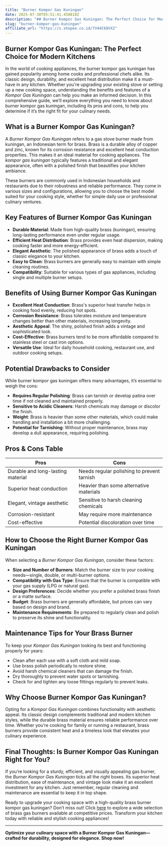 ```yaml
---
title: "Burner Kompor Gas Kuningan"
date: 2025-07-30T05:51:41.450818Z
description: "## Burner Kompor Gas Kuningan: The Perfect Choice for Modern Kitchens..."
slug: "burner-kompor-gas-kuningan"
affiliate_url: "https://s.shopee.co.id/7V44C68VX2"
---
```

## Burner Kompor Gas Kuningan: The Perfect Choice for Modern Kitchens

In the world of cooking appliances, the burner kompor gas kuningan has gained popularity among home cooks and professional chefs alike. Its classic design, durability, and excellent heat distribution make it a must-have in any kitchen. Whether you're upgrading your existing stove or setting up a new cooking space, understanding the benefits and features of a *Kompor Gas Kuningan* can help you make an informed decision. In this comprehensive guide, we’ll explore everything you need to know about burner kompor gas kuningan, including its pros and cons, to help you determine if it’s the right fit for your culinary needs.

## What is a Burner Kompor Gas Kuningan?

A *Burner Kompor Gas Kuningan* refers to a gas stove burner made from kuningan, an Indonesian term for brass. Brass is a durable alloy of copper and zinc, known for its corrosion resistance and excellent heat conduction properties. This makes it an ideal material for cooking appliances. The *kompor gas kuningan* typically features a traditional and elegant appearance, often with a polished finish that beautifies your kitchen ambiance.

These burners are commonly used in Indonesian households and restaurants due to their robustness and reliable performance. They come in various sizes and configurations, allowing you to choose the best model suited for your cooking style, whether for simple daily use or professional culinary ventures.

## Key Features of Burner Kompor Gas Kuningan

- **Durable Material**: Made from high-quality brass (kuningan), ensuring long-lasting performance even under regular usage.
- **Efficient Heat Distribution**: Brass provides even heat dispersion, making cooking faster and more energy-efficient.
- **Elegant Aesthetic**: The polished appearance of brass adds a touch of classic elegance to your kitchen.
- **Easy to Clean**: Brass burners are generally easy to maintain with simple cleaning routines.
- **Compatibility**: Suitable for various types of gas appliances, including single and multiple burner setups.

## Benefits of Using Burner Kompor Gas Kuningan

- **Excellent Heat Conduction**: Brass's superior heat transfer helps in cooking food evenly, reducing hot spots.
- **Corrosion Resistance**: Brass tolerates moisture and temperature changes better than other materials, increasing longevity.
- **Aesthetic Appeal**: The shiny, polished finish adds a vintage and sophisticated look.
- **Cost-Effective**: Brass burners tend to be more affordable compared to stainless steel or cast iron options.
- **Versatile Use**: Ideal for daily household cooking, restaurant use, and outdoor cooking setups.

## Potential Drawbacks to Consider

While burner kompor gas kuningan offers many advantages, it’s essential to weigh the cons:

- **Requires Regular Polishing**: Brass can tarnish or develop patina over time if not cleaned and maintained properly.
- **Sensitive to Acidic Cleaners**: Harsh chemicals may damage or discolor the finish.
- **Weight**: Brass is heavier than some other materials, which could make handling and installation a bit more challenging.
- **Potential for Tarnishing**: Without proper maintenance, brass may develop a dull appearance, requiring polishing.

## Pros & Cons Table

| **Pros**                                    | **Cons**                                     |
|--------------------------------------------|----------------------------------------------|
| Durable and long-lasting material       | Needs regular polishing to prevent tarnish |
| Superior heat conduction                   | Heavier than some alternative materials     |
| Elegant, vintage aesthetic               | Sensitive to harsh cleaning chemicals    |
| Corrosion-resistant                      | May require more maintenance              |
| Cost-effective                            | Potential discoloration over time        |

## How to Choose the Right Burner Kompor Gas Kuningan

When selecting a *Burner Kompor Gas Kuningan*, consider these factors:

- **Size and Number of Burners**: Match the burner size to your cooking needs—single, double, or multi-burner options.
- **Compatibility with Gas Type**: Ensure that the burner is compatible with your gas supply (LPG or natural gas).
- **Design Preferences**: Decide whether you prefer a polished brass finish or a matte surface.
- **Budget**: Brass burners are generally affordable, but prices can vary based on design and brand.
- **Maintenance Requirements**: Be prepared to regularly clean and polish to preserve its shine and functionality.

## Maintenance Tips for Your Brass Burner

To keep your *Kompor Gas Kuningan* looking its best and functioning properly for years:

- Clean after each use with a soft cloth and mild soap.
- Use brass polish periodically to restore shine.
- Avoid harsh chemical cleaners that can damage the finish.
- Dry thoroughly to prevent water spots or tarnishing.
- Check for and tighten any loose fittings regularly to prevent leaks.

## Why Choose Burner Kompor Gas Kuningan?

Opting for a *Kompor Gas Kuningan* combines functionality with aesthetic appeal. Its classic design complements traditional and modern kitchen styles, while the durable brass material ensures reliable performance over time. Whether you’re cooking for family or running a restaurant, brass burners provide consistent heat and a timeless look that elevates your culinary experience.

## Final Thoughts: Is Burner Kompor Gas Kuningan Right for You?

If you’re looking for a sturdy, efficient, and visually appealing gas burner, the *Burner Kompor Gas Kuningan* ticks all the right boxes. Its superior heat distribution, ease of maintenance, and vintage look make it an excellent investment for any kitchen. Just remember, regular cleaning and maintenance are essential to keep it in top shape.

Ready to upgrade your cooking space with a high-quality brass burner kompor gas kuningan? Don’t miss out! Click [here](https://s.shopee.co.id/7V44C68VX2) to explore a wide selection of brass gas burners available at competitive prices. Transform your kitchen today with reliable and stylish cooking appliances!

---

**Optimize your culinary space with a Burner Kompor Gas Kuningan—crafted for durability, designed for elegance. Shop now!**